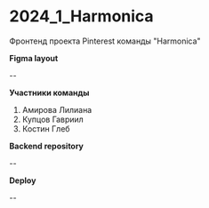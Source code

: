 # 2024_1_Harmonica
Фронтенд проекта Pinterest команды "Harmonica"

__Figma layout__

--

__Участники команды__
 1. Амирова Лилиана
 2. Купцов Гавриил
 3. Костин Глеб


__Backend repository__

--

__Deploy__

--

